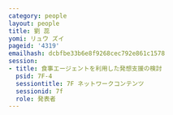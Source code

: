 ```yaml
---
category: people
layout: people
title: 劉 蕊
yomi: リュウ ズイ
pageid: '4319'
emailhash: dcbfbe33b6e8f9268cec792e861c1578
session:
- title: 食事エージェントを利用した発想支援の検討
  psid: 7F-4
  sessiontitle: 7F ネットワークコンテンツ
  sessionid: 7f
  role: 発表者
---
```


